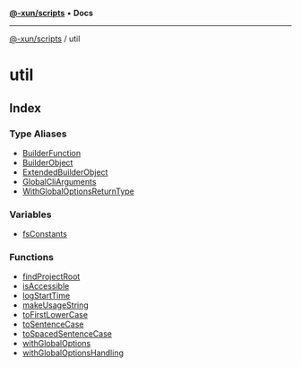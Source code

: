 [**@-xun/scripts**](../README.md) • **Docs**

***

[@-xun/scripts](../README.md) / util

# util

## Index

### Type Aliases

- [BuilderFunction](type-aliases/BuilderFunction.md)
- [BuilderObject](type-aliases/BuilderObject.md)
- [ExtendedBuilderObject](type-aliases/ExtendedBuilderObject.md)
- [GlobalCliArguments](type-aliases/GlobalCliArguments.md)
- [WithGlobalOptionsReturnType](type-aliases/WithGlobalOptionsReturnType.md)

### Variables

- [fsConstants](variables/fsConstants.md)

### Functions

- [findProjectRoot](functions/findProjectRoot.md)
- [isAccessible](functions/isAccessible.md)
- [logStartTime](functions/logStartTime.md)
- [makeUsageString](functions/makeUsageString.md)
- [toFirstLowerCase](functions/toFirstLowerCase.md)
- [toSentenceCase](functions/toSentenceCase.md)
- [toSpacedSentenceCase](functions/toSpacedSentenceCase.md)
- [withGlobalOptions](functions/withGlobalOptions.md)
- [withGlobalOptionsHandling](functions/withGlobalOptionsHandling.md)
